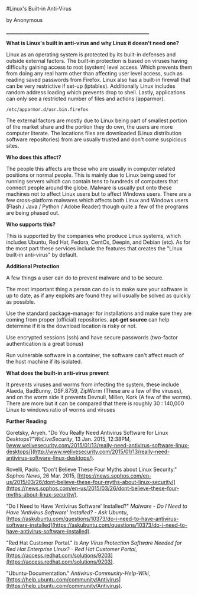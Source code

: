 #Linux&#39;s Built-in Anti-Virus

by Anonymous

**\_\_\_\_\_\_\_\_\_\_\_\_\_\_\_\_\_\_\_\_\_\_\_\_\_\_\_\_\_\_\_\_\_\_\_\_\_\_\_\_\_\_\_\_\_\_\_\_\_\_\_\_\_\_\_\_\_\_**

**What is Linux&#39;s built in anti-virus and why Linux it doesn&#39;t need one?**

Linux as an operating system is protected by its built-in defenses and outside external factors. The built-in protection is based on viruses having difficulty gaining access to root (system) level access. Which prevents them from doing any real harm other than affecting user level access, such as reading saved passwords from Firefox. Linux also has a built-in firewall that can be very restrictive if set-up (iptables). Additionally Linux includes random address loading which prevents drop to shell. Lastly, applications can only see a restricted number of files and actions (apparmor).

    /etc/apparmor.d/usr.bin.firefox


The external factors are mostly due to Linux being part of smallest portion of the market share and the portion they do own, the users are more computer literate. The locations files are downloaded (Linux distribution software repositories) from are usually trusted and don&#39;t come suspicious sites.

**Who does this affect?**

The people this affects are those who are usually in computer related positions or normal people. This is mainly due to Linux being used for running servers which can contain tens to hundreds of computers that connect people around the globe. Malware is usually put onto these machines not to affect Linux users but to affect Windows users. There are a few cross-platform malwares which affects both Linux and Windows users (Flash / Java / Python / Adobe Reader) though quite a few of the programs are being phased out.

**Who supports this?**

This is supported by the companies who produce Linux systems, which includes Ubuntu, Red Hat, Fedora, CentOs, Deepin, and Debian (etc). As for the most part these services include the features that creates the &quot;Linux built-in anti-virus&quot; by default.

**Additional Protection**

A few things a user can do to prevent malware and to be secure.

The most important thing a person can do is to make sure your software is up to date, as if any exploits are found they will usually be solved as quickly as possible.

Use the standard package-manager for installations and make sure they are coming from proper (official) repositories. **apt-get source** can help determine if it is the download location is risky or not.

Use encrypted sessions (ssh) and have secure passwords (two-factor authentication is a great bonus)

Run vulnerable software in a container, the software can&#39;t affect much of the host machine if its isolated.

**What does the built-in anti-virus prevent**

It prevents viruses and worms from infecting the system, these include Alaeda, BadBunny, OSF.8759, ZipWorm (These are a few of the viruses), and on the worm side it prevents Devnull, Millen, Kork (A few of the worms). There are more but it can be compared that there is roughly 30 : 140,000 Linux to windows ratio of worms and viruses

**Further Reading**

Goretsky, Aryeh. &quot;Do You Really Need Antivirus Software for Linux Desktops?&quot;_WeLiveSecurity_, 13 Jan. 2015, 12:38PM, [www.welivesecurity.com/2015/01/13/really-need-antivirus-software-linux-desktops/](http://www.welivesecurity.com/2015/01/13/really-need-antivirus-software-linux-desktops/).

Rovelli, Paolo. &quot;Don&#39;t Believe These Four Myths about Linux Security.&quot; _Sophos News_, 26 Mar. 2015, [https://news.sophos.com/en-us/2015/03/26/dont-believe-these-four-myths-about-linux-security/](https://news.sophos.com/en-us/2015/03/26/dont-believe-these-four-myths-about-linux-security/).

&quot;Do I Need to Have &#39;Antivirus Software&#39; Installed?&quot; _Malware - Do I Need to Have &#39;Antivirus Software&#39; Installed? - Ask Ubuntu_, [https://askubuntu.com/questions/10373/do-i-need-to-have-antivirus-software-installed](https://askubuntu.com/questions/10373/do-i-need-to-have-antivirus-software-installed).

&quot;Red Hat Customer Portal.&quot; _Is Any Virus Protection Software Needed for Red Hat Enterprise Linux? - Red Hat Customer Portal_, [https://access.redhat.com/solutions/9203](https://access.redhat.com/solutions/9203).

&quot;Ubuntu-Documentation.&quot; _Antivirus-Community-Help-Wiki_, [https://help.ubuntu.com/community/Antivirus](https://help.ubuntu.com/community/Antivirus).
